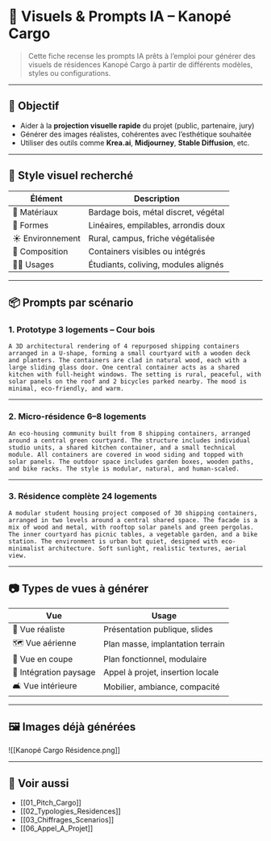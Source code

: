# 🎨 Visuels & Prompts IA – Kanopé Cargo

> Cette fiche recense les prompts IA prêts à l’emploi pour générer des visuels de résidences Kanopé Cargo à partir de différents modèles, styles ou configurations.

---

## 🧭 Objectif

- Aider à la **projection visuelle rapide** du projet (public, partenaire, jury)
- Générer des images réalistes, cohérentes avec l’esthétique souhaitée
- Utiliser des outils comme **Krea.ai**, **Midjourney**, **Stable Diffusion**, etc.

---

## 🌿 Style visuel recherché

| Élément               | Description                          |
|------------------------|--------------------------------------|
| 🌱 Matériaux           | Bardage bois, métal discret, végétal |
| 📐 Formes              | Linéaires, empilables, arrondis doux |
| ☀️ Environnement       | Rural, campus, friche végétalisée    |
| 🧱 Composition          | Containers visibles ou intégrés      |
| 🧑‍🎓 Usages             | Étudiants, coliving, modules alignés  |

---

## 📦 Prompts par scénario

### 1. Prototype 3 logements – Cour bois

```
A 3D architectural rendering of 4 repurposed shipping containers arranged in a U-shape, forming a small courtyard with a wooden deck and planters. The containers are clad in natural wood, each with a large sliding glass door. One central container acts as a shared kitchen with full-height windows. The setting is rural, peaceful, with solar panels on the roof and 2 bicycles parked nearby. The mood is minimal, eco-friendly, and warm.
```

---

### 2. Micro-résidence 6–8 logements

```
An eco-housing community built from 8 shipping containers, arranged around a central green courtyard. The structure includes individual studio units, a shared kitchen container, and a small technical module. All containers are covered in wood siding and topped with solar panels. The outdoor space includes garden boxes, wooden paths, and bike racks. The style is modular, natural, and human-scaled.
```

---

### 3. Résidence complète 24 logements

```
A modular student housing project composed of 30 shipping containers, arranged in two levels around a central shared space. The facade is a mix of wood and metal, with rooftop solar panels and green pergolas. The inner courtyard has picnic tables, a vegetable garden, and a bike station. The environment is urban but quiet, designed with eco-minimalist architecture. Soft sunlight, realistic textures, aerial view.
```

---

## 📷 Types de vues à générer

| Vue                     | Usage                             |
|-------------------------|-----------------------------------|
| 📸 Vue réaliste          | Présentation publique, slides     |
| 🗺️ Vue aérienne          | Plan masse, implantation terrain  |
| 🧱 Vue en coupe          | Plan fonctionnel, modulaire       |
| 🌄 Intégration paysage   | Appel à projet, insertion locale  |
| 🛋️ Vue intérieure        | Mobilier, ambiance, compacité     |

---

## 🖼️ Images déjà générées

![[Kanopé Cargo Résidence.png]]

---

## 🔗 Voir aussi

- [[01_Pitch_Cargo]]
- [[02_Typologies_Residences]]
- [[03_Chiffrages_Scenarios]]
- [[06_Appel_A_Projet]]
